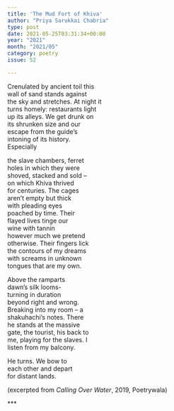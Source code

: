 ```yaml
---
title: 'The Mud Fort of Khiva'
author: "Priya Sarukkai Chabria"
type: post
date: 2021-05-25T03:31:34+00:00
year: "2021"
month: "2021/05"
category: poetry
issue: 52

---
```

Crenulated by ancient toil this  
wall of sand stands against  
the sky and stretches. At night it  
turns homely: restaurants light  
up its alleys. We get drunk on  
its shrunken size and our  
escape from the guide’s  
intoning of its history.  
Especially

the slave chambers, ferret  
holes in which they were  
shoved, stacked and sold –  
on which Khiva thrived  
for centuries. The cages  
aren’t empty but thick  
with pleading eyes  
poached by time. Their  
flayed lives tinge our  
wine with tannin  
however much we pretend  
otherwise. Their fingers lick  
the contours of my dreams  
with screams in unknown  
tongues that are my own.

Above the ramparts  
dawn’s silk looms-  
turning in duration  
beyond right and wrong.  
Breaking into my room – a  
shakuhachi’s notes. There  
he stands at the massive  
gate, the tourist, his back to  
me, playing for the slaves. I  
listen from my balcony.

He turns. We bow to  
each other and depart  
for distant lands.

(excerpted from _Calling Over Water_, 2019, Poetrywala)

\***
